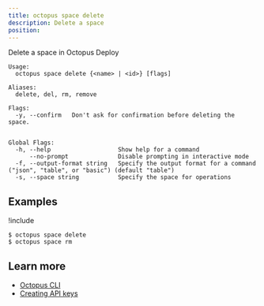 ```yaml
---
title: octopus space delete
description: Delete a space
position:
---
```


Delete a space in Octopus Deploy

```text
Usage:
  octopus space delete {<name> | <id>} [flags]

Aliases:
  delete, del, rm, remove

Flags:
  -y, --confirm   Don't ask for confirmation before deleting the space.


Global Flags:
  -h, --help                   Show help for a command
      --no-prompt              Disable prompting in interactive mode
  -f, --output-format string   Specify the output format for a command ("json", "table", or "basic") (default "table")
  -s, --space string           Specify the space for operations
```

## Examples

!include <samples-instance>

```text
$ octopus space delete
$ octopus space rm

```

## Learn more

- [Octopus CLI](/docs/octopus-rest-api/octopus-cli/index.md)
- [Creating API keys](/docs/octopus-rest-api/how-to-create-an-api-key.md)